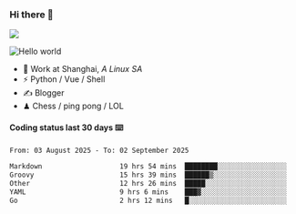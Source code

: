 ### Hi there 👋
![](https://komarev.com/ghpvc/?username=Xuhandsome)


<img src="https://github-readme-stats.vercel.app/api?username=XuHandsome&show_icons=true&theme=merko" alt="Hello world">

<br/>

- 🍻  Work at Shanghai, _A Linux SA_
- ⚡  Python / Vue / Shell
- ✍️  Blogger
- ♟  Chess / ping pong / LOL

#### Coding status last 30 days ⌨️

<!--START_SECTION:waka-->

```txt
From: 03 August 2025 - To: 02 September 2025

Markdown                   19 hrs 54 mins  ████████░░░░░░░░░░░░░░░░░   31.72 %
Groovy                     15 hrs 39 mins  ██████▒░░░░░░░░░░░░░░░░░░   24.95 %
Other                      12 hrs 26 mins  █████░░░░░░░░░░░░░░░░░░░░   19.84 %
YAML                       9 hrs 6 mins    ███▓░░░░░░░░░░░░░░░░░░░░░   14.53 %
Go                         2 hrs 12 mins   █░░░░░░░░░░░░░░░░░░░░░░░░   03.51 %
```

<!--END_SECTION:waka-->

